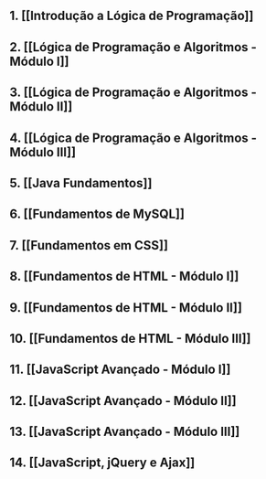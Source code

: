 
## 1. [[Introdução a Lógica de Programação]]

## 2. [[Lógica de Programação e Algoritmos - Módulo I]]

## 3. [[Lógica de Programação e Algoritmos - Módulo II]]

## 4. [[Lógica de Programação e Algoritmos - Módulo III]]

## 5. [[Java Fundamentos]]

## 6. [[Fundamentos de MySQL]]

## 7. [[Fundamentos em CSS]]

## 8. [[Fundamentos de HTML - Módulo I]]

## 9. [[Fundamentos de HTML - Módulo II]]

## 10. [[Fundamentos de HTML - Módulo III]]

## 11. [[JavaScript Avançado - Módulo I]]

## 12. [[JavaScript Avançado - Módulo II]]

## 13. [[JavaScript Avançado - Módulo III]]

## 14. [[JavaScript, jQuery e Ajax]]


